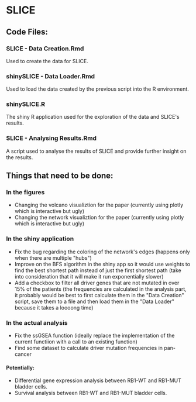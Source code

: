 # SLICE
## Code Files:
### SLICE - Data Creation.Rmd
Used to create the data for SLICE.

### shinySLICE - Data Loader.Rmd
Used to load the data created by the previous script into the R environment.

### shinySLICE.R
The shiny R application used for the exploration of the data and SLICE's results.

### SLICE - Analysing Results.Rmd
A script used to analyse the results of SLICE and provide further insight on the results.

## Things that need to be done:
### In the figures
- Changing the volcano visualiztion for the paper (currently using plotly which is interactive but ugly)
- Changing the network visualiztion for the paper (currently using plotly which is interactive but ugly)

### In the shiny application
- Fix the bug regarding the coloring of the network's edges (happens only when there are multiple "hubs")
- Improve on the BFS algorithm in the shiny app so it would use weights to find the best shortest path instead of just the first shortest path (take into consideration that it will make it run exponentially slower)
- Add a checkbox to filter all driver genes that are not mutated in over 15% of the patients (the frequencies are calculated in the analysis part, it probably would be best to first calculate them in the "Data Creation" script, save them to a file and then load them in the "Data Loader" because it takes a loooong time)

### In the actual analysis
- Fix the ssGSEA function (ideally replace the implementation of the current functiion with a call to an existing function)
- Find some dataset to calculate driver mutation frequencies in pan-cancer

#### Potentially:
- Differential gene expression analysis between RB1-WT and RB1-MUT bladder cells.
- Survival analysis between RB1-WT and RB1-MUT bladder cells.

